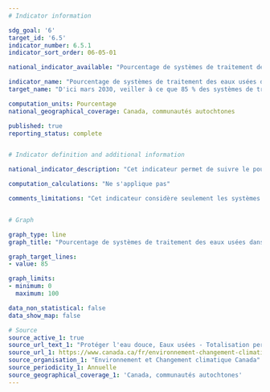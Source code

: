 ```yaml
---
# Indicator information

sdg_goal: '6'
target_id: '6.5'
indicator_number: 6.5.1
indicator_sort_order: 06-05-01

national_indicator_available: "Pourcentage de systèmes de traitement des eaux usées dans les réserves qui respectent les normes de qualité des effluents"

indicator_name: "Pourcentage de systèmes de traitement des eaux usées dans les réserves qui respectent les normes de qualité des effluents"
target_name: "D'ici mars 2030, veiller à ce que 85 % des systèmes de traitement des eaux usées dans les réserves respectent les normes de qualité des effluents"

computation_units: Pourcentage
national_geographical_coverage: Canada, communautés autochtones

published: true
reporting_status: complete


# Indicator definition and additional information

national_indicator_description: "Cet indicateur permet de suivre le pourcentage de systèmes de traitement des eaux usées dans les réserves qui respectent les normes de qualité des effluents du [Règlement sur les effluents des systèmes d'assainissement des eaux usées](https://laws-lois.justice.gc.ca/fra/reglements/DORS-2012-139/TexteComplet.html) ou un accord d'équivalence."

computation_calculations: "Ne s'applique pas"

comments_limitations: "Cet indicateur considère seulement les systèmes de traitement des eaux usées qui rapportent activement la qualité des effluents. Actuellement, un nombre significatif de systèmes de traitement des eaux usées dans les communautés autochtones ne rapportent pas activement ces données. Les données doivent être interprétées en tenant compte de cette limitation."


# Graph

graph_type: line
graph_title: "Pourcentage de systèmes de traitement des eaux usées dans les réserves qui respectent les normes de qualité des effluents"

graph_target_lines:
- value: 85

graph_limits:
- minimum: 0
  maximum: 100

data_non_statistical: false
data_show_map: false

# Source
source_active_1: true
source_url_text_1: "Protéger l'eau douce, Eaux usées - Totalisation personnalisée"
source_url_1: https://www.canada.ca/fr/environnement-changement-climatique/services/eaux-usees.html
source_organisation_1: "Environnement et Changement climatique Canada"
source_periodicity_1: Annuelle
source_geographical_coverage_1: 'Canada, communautés autochtones'
---
```

